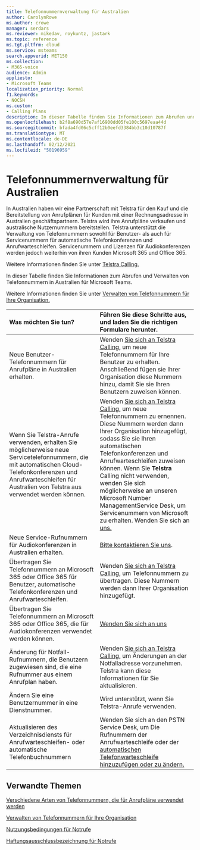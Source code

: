 ```yaml
---
title: Telefonnummernverwaltung für Australien
author: CarolynRowe
ms.author: crowe
manager: serdars
ms.reviewer: mikedav, roykuntz, jastark
ms.topic: reference
ms.tgt.pltfrm: cloud
ms.service: msteams
search.appverid: MET150
ms.collection:
- M365-voice
audience: Admin
appliesto:
- Microsoft Teams
localization_priority: Normal
f1.keywords:
- NOCSH
ms.custom:
- Calling Plans
description: In dieser Tabelle finden Sie Informationen zum Abrufen und Verwalten von Telefonnummern in Australien für Microsoft Teams.
ms.openlocfilehash: b2f8a690d57e7af16900dd05fe100c5697eaa44d
ms.sourcegitcommit: bfada4fd06c5cff12b0eefd3384bb3c10d10787f
ms.translationtype: MT
ms.contentlocale: de-DE
ms.lasthandoff: 02/12/2021
ms.locfileid: "50196959"
---
```

# <a name="phone-number-management-for-australia"></a>Telefonnummernverwaltung für Australien

In Australien haben wir eine Partnerschaft mit Telstra für den Kauf und die Bereitstellung von Anrufplänen für Kunden mit einer Rechnungsadresse in Australien geschäftspartnern. Telstra wird ihre Anrufpläne verkaufen und australische Nutzernummern bereitstellen. Telstra unterstützt die Verwaltung von Telefonnummern sowohl für Benutzer- als auch für Servicenummern für automatische Telefonkonferenzen und Anrufwarteschleifen. Servicenummern und Lizenzen für Audiokonferenzen werden jedoch weiterhin von ihren Kunden Microsoft 365 und Office 365.

Weitere Informationen finden Sie unter [Telstra Calling.](https://aka.ms/TelstraVoicePlan)

In dieser Tabelle finden Sie Informationen zum Abrufen und Verwalten von Telefonnummern in Australien für Microsoft Teams.

Weitere Informationen finden Sie unter [Verwalten von Telefonnummern für Ihre Organisation.](manage-phone-numbers-for-your-organization.md)
  
|**Was möchten Sie tun?**|**Führen Sie diese Schritte aus, und laden Sie die richtigen Formulare herunter.**|
|:-----|:-----|
|Neue Benutzer-Telefonnummern für Anrufpläne in Australien erhalten.   <br/> |Wenden [Sie sich an Telstra Calling,](https://aka.ms/TelstraVoicePlan) um neue Telefonnummern für Ihre Benutzer zu erhalten. Anschließend fügen sie Ihrer Organisation diese Nummern hinzu, damit Sie sie Ihren Benutzern zuweisen können. <br/>
|Wenn Sie Telstra-Anrufe verwenden, erhalten Sie möglicherweise neue Servicetelefonnummern, die mit automatischen Cloud-Telefonkonferenzen und Anrufwarteschleifen für Australien von Telstra aus verwendet werden können. <br/> |Wenden [Sie sich an Telstra Calling,](https://aka.ms/TelstraVoicePlan) um neue Telefonnummern zu ernennen. Diese Nummern werden dann Ihrer Organisation hinzugefügt, sodass Sie sie Ihren automatischen Telefonkonferenzen und Anrufwarteschleifen zuweisen können. Wenn Sie **Telstra** Calling nicht verwenden, wenden Sie sich möglicherweise an unseren Microsoft Number ManagementService Desk, um Servicenummern von Microsoft zu erhalten. Wenden Sie sich an [uns.](mailto:ptnapac@microsoft.com) <br/>|
|Neue Service-Rufnummern für Audiokonferenzen in Australien erhalten.   <br/> |[Bitte kontaktieren Sie uns](mailto:ptnapac@microsoft.com).|
|Übertragen Sie Telefonnummern an Microsoft 365 oder Office 365 für Benutzer, automatische Telefonkonferenzen und Anrufwarteschleifen.  <br/> | Wenden [Sie sich an Telstra Calling,](https://aka.ms/TelstraVoicePlan) um Telefonnummern zu übertragen. Diese Nummern werden dann Ihrer Organisation hinzugefügt.  <br/> |
|Übertragen Sie Telefonnummern an Microsoft 365 oder Office 365, die für Audiokonferenzen verwendet werden können.  |[Wenden Sie sich an uns](mailto:ptnapac@microsoft.com) |
|Änderung für Notfall-Rufnummern, die Benutzern zugewiesen sind, die eine Rufnummer aus einem Anrufplan haben. |Wenden [Sie sich an Telstra Calling,](https://aka.ms/TelstraVoicePlan) um Änderungen an der Notfalladresse vorzunehmen. Telstra kann diese Informationen für Sie aktualisieren.|
|Ändern Sie eine Benutzernummer in eine Dienstnummer. |Wird unterstützt, wenn Sie Telstra-Anrufe verwenden.|
|Aktualisieren des Verzeichnisdiensts für Anrufwarteschleifen- oder automatische Telefonbuchnummern|Wenden Sie sich an den PSTN Service Desk, um Die Rufnummern der Anrufwarteschleife oder der [automatischen Telefonwarteschleife hinzuzufügen oder zu ändern.](contact-pstn-service-desk.md) |

## <a name="related-topics"></a>Verwandte Themen

[Verschiedene Arten von Telefonnummern, die für Anrufpläne verwendet werden](../different-kinds-of-phone-numbers-used-for-calling-plans.md)

[Verwalten von Telefonnummern für Ihre Organisation](manage-phone-numbers-for-your-organization.md)

[Nutzungsbedingungen für Notrufe](../emergency-calling-terms-and-conditions.md)

[Haftungsausschlussbezeichnung für Notrufe](https://download.microsoft.com/download/a/8/0/a807c43d-2177-4fe0-8732-86b3784ae6e5/emergency-calling-label-(en-us)-(v.1.0).zip)

